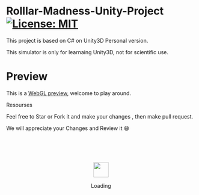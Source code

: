 # Rolllar-Madness-Unity-Project  [![License: MIT](https://img.shields.io/badge/License-MIT-yellow.svg)](https://opensource.org/licenses/MIT)

This project is based on C# on Unity3D  Personal version. 


This simulator is only for learnaing Unity3D, not for scientific use. 


# Preview
This is a [WebGL preview](https://abdullah-sheikh.github.io/Rollar-Madness/), welcome to play around.





Resourses


Feel free to Star or Fork it and make your changes , then make pull request.

We will appreciate your Changes and Review it 😄

<div align="center">
	<br>
	<br>
	<br>
	<br>
	<img src="https://enterprise.github.com/assets/spinners/octocat-spinner-128-26a44333917854c6794d55eac947b1277fced54f1f60c5df5d93431db8753bc5.gif" width="40" height="40">
	<p>Loading</p>
	<br>
	<br>
	<br>
	<br>
</div>
